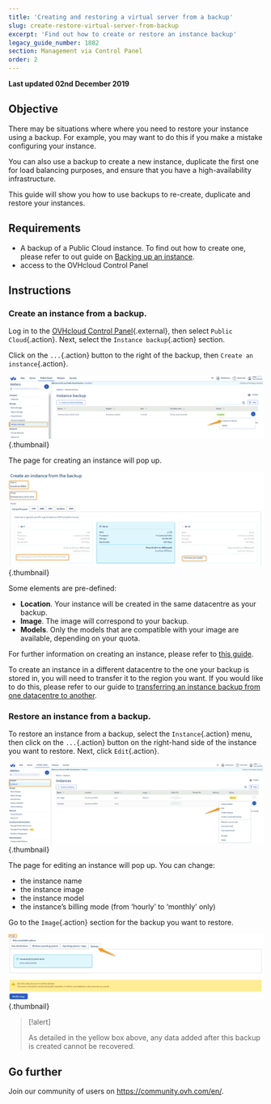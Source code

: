 ```yaml
---
title: 'Creating and restoring a virtual server from a backup'
slug: create-restore-virtual-server-from-backup
excerpt: 'Find out how to create or restore an instance backup'
legacy_guide_number: 1882
section: Management via Control Panel
order: 2
---
```


**Last updated 02nd December 2019**

## Objective
There may be situations where where you need to restore your instance using a backup. For example, you may want to do this if you make a mistake configuring your instance. 

You can also use a backup to create a new instance, duplicate the first one for load balancing purposes, and ensure that you have a high-availability infrastructure.

This guide will show you how to use backups to re-create, duplicate and restore your instances.

## Requirements
- A backup of a Public Cloud instance. To find out how to create one, please refer to out guide on [Backing up an instance](../back-up-instance/).
- access to the OVHcloud Control Panel

## Instructions

### Create an instance from a backup.

Log in to the [OVHcloud Control Panel](https://ca.ovh.com/auth/?action=gotomanager&from=https://www.ovh.com/sg/&ovhSubsidiary=sg){.external}, then select `Public Cloud`{.action}. Next, select the `Instance backup`{.action} section.

Click on the `...`{.action} button to the right of the backup, then `Create an instance`{.action}.

![public-cloud-instance-backup](images/restorebackup1.png){.thumbnail}

The page for creating an instance will pop up.

![public-cloud-instance-backup](images/restorebackup2.png){.thumbnail}

Some elements are pre-defined:

* <b>Location</b>. Your instance will be created in the same datacentre as your backup.
* <b>Image</b>. The image will correspond to your backup.
* <b>Models</b>. Only the models that are compatible with your image are available, depending on your quota.

For further information on creating an instance, please refer to [this guide](../create_an_instance_in_your_ovh_customer_account/).

To create an instance in a different datacentre to the one your backup is stored in, you will need to transfer it to the region you want. If you would like to do this, please refer to our guide to [transferring an instance backup from one datacentre to another](../transfer_instance_backup_from_one_datacentre_to_another/).

### Restore an instance from a backup.

To restore an instance from a backup, select the `Instance`{.action} menu, then click on the `...`{.action} button on the right-hand side of the instance you want to restore. Next, click `Edit`{.action}.

![public-cloud-instance-backup](images/restorebackup3.png){.thumbnail}

The page for editing an instance will pop up. You can change:

* the instance name
* the instance image
* the instance model
* the instance’s billing mode (from ‘hourly’ to ‘monthly’ only)

Go to the `Image`{.action} section for the backup you want to restore.

![public-cloud-instance-backup](images/restorebackup4.png){.thumbnail}


> [!alert]
>
>As detailed in the yellow box above, any data added after this backup is created cannot be recovered.
>

## Go further

Join our community of users on <https://community.ovh.com/en/>.
